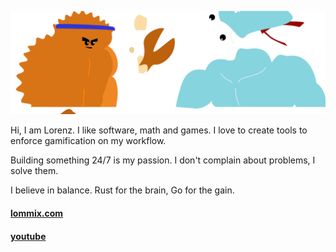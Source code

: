 ![banner](banner.svg)

Hi, I am Lorenz. I like software, math and games. I love to create tools to enforce gamification on my workflow.

Building something 24/7 is my passion. I don't complain about problems, I solve them.

I believe in balance. Rust for the brain, Go for the gain.

#### [lommix.com](https://lommix.com)

#### [youtube](https://www.youtube.com/channel/UCd1BUXaUHWnnNLWknIgxFHg)
